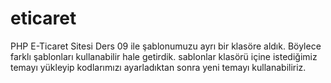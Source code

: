 # eticaret
PHP E-Ticaret Sitesi
Ders 09 ile şablonumuzu ayrı bir klasöre aldık. Böylece farklı şablonları kullanabilir hale getirdik.
sablonlar klasörü içine istediğimiz temayı yükleyip kodlarımızı ayarladıktan sonra yeni temayı kullanabiliriz.
